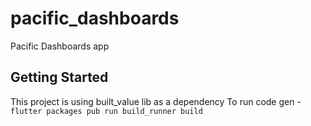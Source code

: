 # pacific_dashboards

Pacific Dashboards app

## Getting Started

This project is using built_value lib as a dependency
To run code gen - `flutter packages pub run build_runner build`
